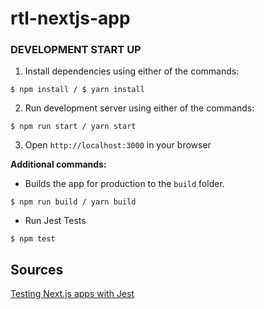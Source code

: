# rtl-nextjs-app

### DEVELOPMENT START UP

1. Install dependencies using either of the commands:

```
$ npm install / $ yarn install
```

2. Run development server using either of the commands:

```
$ npm run start / yarn start
```

3. Open `http://localhost:3000` in your browser

**Additional commands:**

- Builds the app for production to the `build` folder.

```
$ npm run build / yarn build
```

- Run Jest Tests

```
$ npm test
```

## Sources
[Testing Next.js apps with Jest](https://blog.logrocket.com/testing-next-js-apps-jest/)
